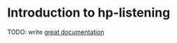 # Introduction to hp-listening

TODO: write [great documentation](http://jacobian.org/writing/what-to-write/)
